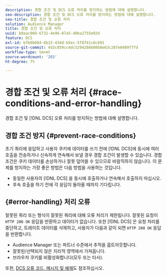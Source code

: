 ```yaml
---
description: 경합 조건 및 DCS 오류 처리를 방지하는 방법에 대해 설명합니다.
seo-description: 경합 조건 및 DCS 오류 처리를 방지하는 방법에 대해 설명합니다.
seo-title: 경합 조건 및 오류 처리
solution: Audience Manager
title: 경합 조건 및 오류 처리
uuid: b0aac960-6732-4e96-87a5-40ba2755e02d
feature: DCS
exl-id: bfb0b684-6b15-434d-b5ec-5f8741c0c691
source-git-commit: 4d3c859cc4dc5294286680b0e63c287e0409f7fd
workflow-type: tm+mt
source-wordcount: '203'
ht-degree: 7%

---
```


# 경합 조건 및 오류 처리 {#race-conditions-and-error-handling}

경합 조건 및 [!DNL DCS] 오류 처리를 방지하는 방법에 대해 설명합니다.

## 경합 조건 방지 {#prevent-race-conditions}

초기 쿼리에 응답하고 사용자 쿠키에 데이터를 쓰기 전에 [!DNL DCS]에 동시에 여러 호출을 전송하거나 신속하게 연속해서 보낼 경우 경합 조건이 발생할 수 있습니다. 경합 조건은 쿠키 데이터를 손상하거나 잘못 덮어쓸 수 있으므로 바람직하지 않습니다. 이 문제를 방지하는 가장 좋은 방법은 다음 방법을 사용하는 것입니다.

* 동일한 사용자의 [!DNL DCS] 을 동시에 호출하거나 연속해서 호출하지 마십시오.
* 후속 호출을 하기 전에 각 응답이 돌아올 때까지 기다립니다.

## {#error-handling} 처리 오류

잘못된 쿼리 또는 형식이 잘못된 쿼리에 대해 오류 처리가 제한됩니다. 잘못된 요청이 `HTTP 200 OK` 응답을 반환하고 데이터가 없습니다. 또한 [!DNL DCS] 은 요청 처리를 중단하고, 트레이트 데이터를 삭제하고, 사용자가 다음과 같이 되면 `HTTP 200 OK` 응답을 반환합니다.

* Audience Manager 또는 파트너 수준에서 추적을 옵트아웃합니다.
* 잘못된/선택되지 않은 지리적 영역에서 가져옵니다.
* 브라우저 쿠키를 비활성화합니다(모두 또는 타사).

또한, [DCS 오류 코드, 메시지 및 예제](../../../api/dcs-intro/dcs-api-reference/dcs-error-codes.md)도 참조하십시오.
